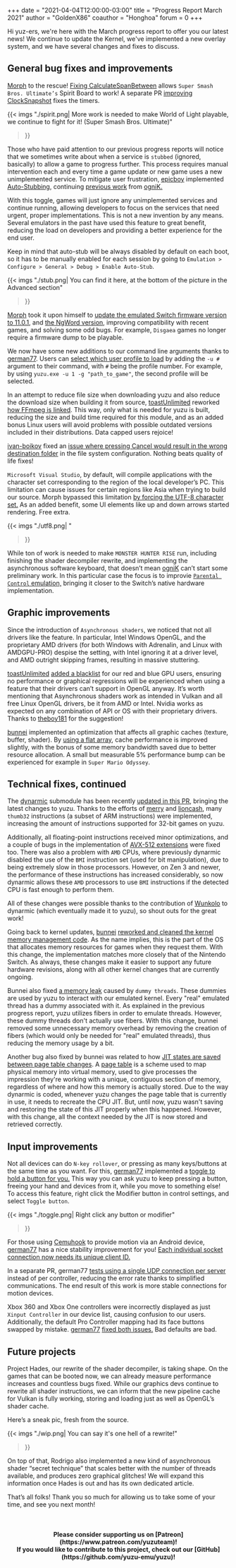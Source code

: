 +++
date = "2021-04-04T12:00:00-03:00"
title = "Progress Report March 2021"
author = "GoldenX86"
coauthor = "Honghoa"
forum = 0
+++ 

Hi yuz-ers, we're here with the March progress report to offer you our latest news! We continue to update the Kernel, we've implemented a new overlay system, and we have several changes and fixes to discuss.

<!--more-->

## General bug fixes and improvements

[Morph](https://github.com/Morph1984) to the rescue! [Fixing CalculateSpanBetween](https://github.com/yuzu-emu/yuzu/pull/6053) allows `Super Smash Bros. Ultimate’s` Spirit Board to work!
A separate PR [improving ClockSnapshot](https://github.com/yuzu-emu/yuzu/pull/6054) fixes the timers.

{{< imgs
	"./spirit.png| More work is needed to make World of Light playable, we continue to fight for it! (Super Smash Bros. Ultimate)"
  >}}

Those who have paid attention to our previous progress reports will notice that we sometimes write about when a service is `stubbed` (ignored, basically) to allow a game to progress further.
This process requires manual intervention each and every time a game update or new game uses a new unimplemented service.
To mitigate user frustration, [epicboy](https://github.com/ameerj) implemented [Auto-Stubbing](https://github.com/yuzu-emu/yuzu/pull/6062), continuing [previous work](https://github.com/yuzu-emu/yuzu/pull/4237) from [ogniK.](https://github.com/ogniK5377) 

With this toggle, games will just ignore any unimplemented services and continue running, allowing developers to focus on the services that need urgent, proper implementations.
This is not a new invention by any means. Several emulators in the past have used this feature to great benefit, reducing the load on developers and providing a better experience for the end user.

Keep in mind that auto-stub will be always disabled by default on each boot, so it has to be manually enabled for each session by going to `Emulation > Configure > General > Debug > Enable Auto-Stub`.

{{< imgs
	"./stub.png| You can find it here, at the bottom of the picture in the Advanced section"
  >}}

[Morph](https://github.com/Morph1984) took it upon himself to [update the emulated Switch firmware version to 11.0.1](https://github.com/yuzu-emu/yuzu/pull/6070), and [the NgWord version,](https://github.com/yuzu-emu/yuzu/pull/6069) improving compatibility with recent games, and solving some odd bugs.
For example, `Disgaea` games no longer require a firmware dump to be playable.

We now have some new additions to our command line arguments thanks to [german77](https://github.com/german77).
Users can [select which user profile to load](https://github.com/yuzu-emu/yuzu/pull/6116) by adding the `-u #` argument to their command, with `#` being the profile number.
For example, by using `yuzu.exe -u 1 -g "path_to_game"`, the second profile will be selected.

In an attempt to reduce file size when downloading yuzu and also reduce the download size when building it from source, [toastUnlimited](https://github.com/lat9nq) reworked [how FFmpeg is linked](https://github.com/yuzu-emu/yuzu/pull/5880).
This way, only what is needed for yuzu is built, reducing the size and build time required for this module, and as an added bonus Linux users will avoid problems with possible outdated versions included in their distributions. Data capped users rejoice!

[ivan-boikov](https://github.com/ivan-boikov) fixed an [issue where pressing Cancel would result in the wrong destination folder](https://github.com/yuzu-emu/yuzu/pull/6092) in the file system configuration. Nothing beats quality of life fixes!

`Microsoft Visual Studio`, by default, will compile applications with the character set corresponding to the region of the local developer’s PC. 
This limitation can cause issues for certain regions like Asia when trying to build our source.
Morph bypassed this limitation [by forcing the UTF-8 character set.](https://github.com/yuzu-emu/yuzu/pull/6029)
As an added benefit, some UI elements like up and down arrows started rendering. Free extra.

{{< imgs
	"./utf8.png| "
  >}}

While ton of work is needed to make `MONSTER HUNTER RISE` run, including finishing the shader decompiler rewrite, and implementing the asynchronous software keyboard, that doesn’t mean [ogniK](https://github.com/ogniK5377) can’t start some preliminary work.
In this particular case the focus is to improvie [`Parental Control` emulation,](https://github.com/yuzu-emu/yuzu/pull/6112) bringing it closer to the Switch’s native hardware implementation.

## Graphic improvements

Since the introduction of `Asynchronous shaders`, we noticed that not all drivers like the feature.
In particular, Intel Windows OpenGL, and the proprietary AMD drivers (for both Windows with Adrenalin, and Linux with AMDGPU-PRO) despise the setting, with Intel ignoring it at a driver level, and AMD outright skipping frames, resulting in massive stuttering.

[toastUnlimited](https://github.com/lat9nq) [added a blacklist](https://github.com/yuzu-emu/yuzu/pull/6095) for our red and blue GPU users, ensuring no performance or graphical regressions will be experienced when using a feature that their drivers can’t support in OpenGL anyway.
It’s worth mentioning that Asynchronous shaders work as intended in Vulkan and all free Linux OpenGL drivers, be it from AMD or Intel. Nvidia works as expected on any combination of API or OS with their proprietary drivers.
Thanks to [theboy181](https://github.com/theboy181) for the suggestion!

[bunnei](https://github.com/bunnei) implemented an optimization that affects all graphic caches (texture, buffer, shader).
By [using a flat array](https://github.com/yuzu-emu/yuzu/pull/6028), cache performance is improved slightly, with the bonus of some memory bandwidth saved due to better resource allocation.
A small but measurable 5% performance bump can be experienced for example in `Super Mario Odyssey`.

## Technical fixes, continued

The [dynarmic](https://github.com/MerryMage/dynarmic) submodule has been recently [updated in this PR](https://github.com/yuzu-emu/yuzu/pull/6047), bringing the latest changes to yuzu.
Thanks to the efforts of [merry](https://github.com/MerryMage/) and [lioncash](https://github.com/lioncash), many `thumb32` instructions (a subset of ARM instructions) were implemented, increasing the amount of instructions supported for 32-bit games on yuzu.

Additionally, all floating-point instructions received minor optimizations, and a couple of bugs in the implementation of [AVX-512 extensions](https://github.com/yuzu-emu/yuzu/pull/6118) were fixed too.
There was also a problem with `AMD` CPUs, where previously dynarmic disabled the use of the `BMI` instruction set (used for bit manipulation), due to being extremely slow in those processors.
However, on Zen 3 and newer, the performance of these instructions has increased considerably, so now dynarmic allows these `AMD` processors to use `BMI` instructions if the detected CPU is fast enough to perform them.

All of these changes were possible thanks to the contribution of [Wunkolo](https://github.com/Wunkolo) to dynarmic (which eventually made it to yuzu), so shout outs for the great work!

Going back to kernel updates, [bunnei](https://github.com/bunnei/) [reworked and cleaned the kernel memory management code](https://github.com/yuzu-emu/yuzu/pull/6099).
As the name implies, this is the part of the OS that allocates memory resources for games when they request them.
With this change, the implementation matches more closely that of the Nintendo Switch.
As always, these changes make it easier to support any future hardware revisions, along with all other kernel changes that are currently ongoing.

Bunnei also fixed [a memory leak](https://github.com/yuzu-emu/yuzu/pull/6036) caused by `dummy threads`.
These dummies are used by yuzu to interact with our emulated kernel.
Every "real" emulated thread has a dummy associated with it.
As explained in the previous progress report, yuzu utilizes fibers in order to emulate threads.
However, these dummy threads don't actually use fibers.
With this change, bunnei removed some unnecessary memory overhead by removing the creation of fibers (which would only be needed for "real" emulated threads), thus reducing the memory usage by a bit.

Another bug also fixed by bunnei was related to how [JIT states are saved between page table changes](https://github.com/yuzu-emu/yuzu/pull/6100).
A [page table](https://en.wikipedia.org/wiki/Page_table) is a scheme used to map physical memory into virtual memory, used to give processes the impression they're working with a unique, contiguous section of memory, regardless of where and how this memory is actually stored.
Due to the way dynarmic is coded, whenever yuzu changes the page table that is currently in use, it needs to recreate the CPU JIT.
But, until now, yuzu wasn't saving and restoring the state of this JIT properly when this happened.
However, with this change, all the context needed by the JIT is now stored and retrieved correctly.

## Input improvements

Not all devices can do `N-key rollover`, or pressing as many keys/buttons at the same time as you want. 
For this, [german77](https://github.com/german77) implemented a [toggle to hold a button for you.](https://github.com/yuzu-emu/yuzu/pull/6040)
This way you can ask yuzu to keep pressing a button, freeing your hand and devices from it, while you move to something else! 
To access this feature, right click the Modifier button in control settings, and select `Toggle button`.

{{< imgs
	"./toggle.png| Right click any button or modifier"
  >}}

For those using [Cemuhook](https://cemuhook.sshnuke.net/) to provide motion via an Android device, [german77](https://github.com/german77) has a nice stability improvement for you! 
[Each individual socket connection now needs its unique client ID.](https://github.com/yuzu-emu/yuzu/pull/6004) 

In a separate PR, german77 [tests using a single UDP connection per server](https://github.com/yuzu-emu/yuzu/pull/6127) instead of per controller, reducing the error rate thanks to simplified communications.
The end result of this work is more stable connections for motion devices.

Xbox 360 and Xbox One controllers were incorrectly displayed as just `Xinput Controller` in our device list, causing confusion to our users.
Additionally, the default Pro Controller mapping had its face buttons swapped by mistake.
[german77](https://github.com/german77) [fixed both issues.](https://github.com/yuzu-emu/yuzu/pull/6119) Bad defaults are bad.

## Future projects

Project Hades, our rewrite of the shader decompiler, is taking shape.
On the games that can be booted now, we can already measure performance increases and countless bugs fixed.
While our graphics devs continue to rewrite all shader instructions, we can inform that the new pipeline cache for Vulkan is fully working, storing and loading just as well as OpenGL’s shader cache.

Here’s a sneak pic, fresh from the source.

{{< imgs
	"./wip.png| You can say it's one hell of a rewrite!"
  >}}

On top of that, Rodrigo also implemented a new kind of asynchronous shader “secret technique” that scales better with the number of threads available, and produces zero graphical glitches!
We will expand this information once Hades is out and has its own dedicated article.

That’s all folks! Thank you so much for allowing us to take some of your time, and see you next month!

&nbsp;
<h4 style="text-align:center;">
<b>Please consider supporting us on [Patreon](https://www.patreon.com/yuzuteam)!<br>
If you would like to contribute to this project, check out our [GitHub](https://github.com/yuzu-emu/yuzu)!</b>
</h4>
